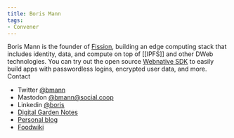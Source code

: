 ```yaml
---
title: Boris Mann
tags:
- Convener
---
```


Boris Mann is the founder of [Fission](https://fission.codes), building an edge computing stack that includes identity, data, and compute on top of [[IPFS]] and other DWeb technologies. You can try out the open source [Webnative SDK](https://webnative.dev) to easily build apps with passwordless logins, encrypted user data, and more.
Contact
* Twitter [@bmann](https://twitter.com/bmann)
* Mastodon [@bmann@social.coop](https://social.coop/@bmann)
* Linkedin [@boris](https://linkedin.com/in/boris)
* [Digital Garden Notes](https://bmannconsulting.com)
* [Personal blog](https://blog.bmannconsulting.com)
* [Foodwiki](https://foodwiki.bmann.ca)
